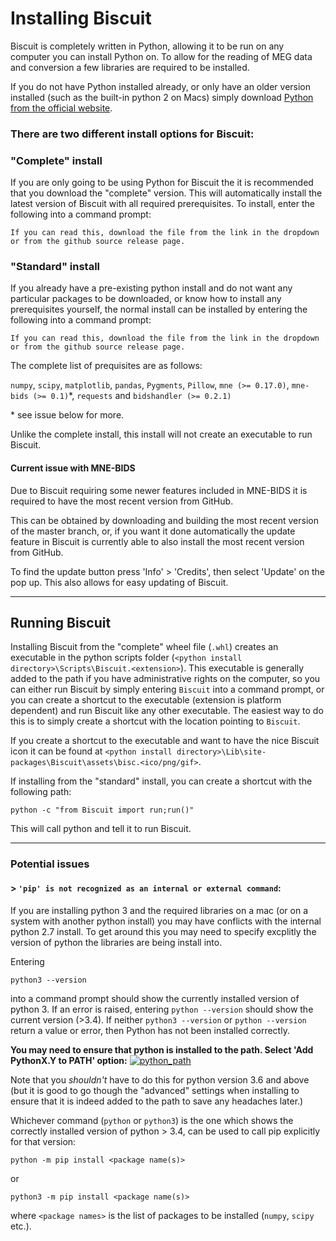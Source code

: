 # Installing Biscuit

Biscuit is completely written in Python, allowing it to be run on any computer you can install Python on.
To allow for the reading of MEG data and conversion a few libraries are required to be installed.

If you do not have Python installed already, or only have an older version installed (such as the built-in python 2 on Macs) simply download [Python from the official website](https://www.python.org/downloads/).

### There are two different install options for Biscuit:

### "Complete" install

If you are only going to be using Python for Biscuit the it is recommended that you download the "complete" version.
This will automatically install the latest version of Biscuit with all required prerequisites.
To install, enter the following into a command prompt:
<pre><code id="gh_download_command_complete">If you can read this, download the file from the link in the dropdown or from the github source release page.</code></pre>

### "Standard" install

If you already have a pre-existing python install and do not want any particular packages to be downloaded, or know how to install any prerequisites yourself, the normal install can be installed by entering the following into a command prompt:

<pre><code id="gh_download_command_standard">If you can read this, download the file from the link in the dropdown or from the github source release page.</code></pre>

The complete list of prequisites are as follows:

`numpy`, `scipy`, `matplotlib`, `pandas`, `Pygments`, `Pillow`, `mne (>= 0.17.0)`, `mne-bids (>= 0.1)`*, `requests` and `bidshandler (>= 0.2.1)`

\* see issue below for more.

Unlike the complete install, this install will not create an executable to run Biscuit.

#### Current issue with MNE-BIDS

Due to Biscuit requiring some newer features included in MNE-BIDS it is required to have the most recent version from GitHub.

This can be obtained by downloading and building the most recent version of the master branch, or, if you want it done automatically the update feature in Biscuit is currently able to also install the most recent version from GitHub.

To find the update button press 'Info' > 'Credits', then select 'Update' on the pop up. This also allows for easy updating of Biscuit.

---

## Running Biscuit

Installing Biscuit from the "complete" wheel file (`.whl`) creates an executable in the python scripts folder (`<python install directory>\Scripts\Biscuit.<extension>`).
This executable is generally added to the path if you have administrative rights on the computer, so you can either run Biscuit by simply entering `Biscuit` into a command prompt, or you can create a shortcut to the executable (extension is platform dependent) and run Biscuit like any other executable.
The easiest way to do this is to simply create a shortcut with the location pointing to `Biscuit`.

If you create a shortcut to the executable and want to have the nice Biscuit icon it can be found at `<python install directory>\Lib\site-packages\Biscuit\assets\bisc.<ico/png/gif>`.

If installing from the "standard" install, you can create a shortcut with the following path:
```
python -c "from Biscuit import run;run()"
```
This will call python and tell it to run Biscuit.

---

### Potential issues

#### > `'pip' is not recognized as an internal or external command`:

If you are installing python 3 and the required libraries on a mac (or on a system with another python install) you may have conflicts with the internal python 2.7 install. To get around this you may need to specify excplitly the version of python the libraries are being install into.

Entering
```
python3 --version
```
into a command prompt should show the currently installed version of python 3.
If an error is raised, entering `python --version` should show the current version (>3.4).
If neither `python3 --version` or `python --version` return a value or error, then Python has not been installed correctly.

**You may need to ensure that python is installed to the path. Select 'Add PythonX.Y to PATH' option:**
[![python_path](https://docs.python.org/3/_images/win_installer.png)](https://docs.python.org/3/using/windows.html)

Note that you *shouldn't* have to do this for python version 3.6 and above (but it is good to go though the "advanced" settings when installing to ensure that it is indeed added to the path to save any headaches later.)

Whichever command (`python` or `python3`) is the one which shows the correctly installed version of python > 3.4, can be used to call pip explicitly for that version:
```
python -m pip install <package name(s)>
```
or
```
python3 -m pip install <package name(s)>
```
where `<package names>` is the list of packages to be installed (`numpy`, `scipy` etc.).